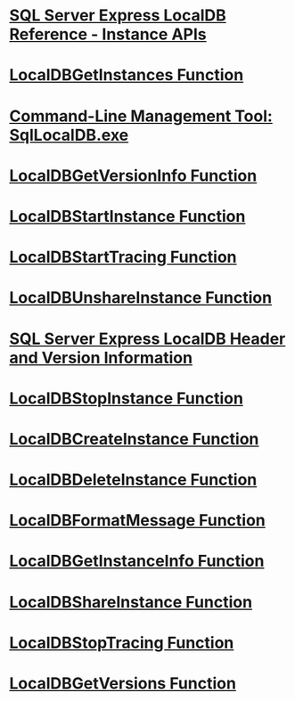# [SQL Server Express LocalDB Reference - Instance APIs](sql-server-express-localdb-reference-instance-apis.md)
# [LocalDBGetInstances Function](localdbgetinstances-function.md)
# [Command-Line Management Tool: SqlLocalDB.exe](command-line-management-tool-sqllocaldb.exe.md)
# [LocalDBGetVersionInfo Function](localdbgetversioninfo-function.md)
# [LocalDBStartInstance Function](localdbstartinstance-function.md)
# [LocalDBStartTracing Function](localdbstarttracing-function.md)
# [LocalDBUnshareInstance Function](localdbunshareinstance-function.md)
# [SQL Server Express LocalDB Header and Version Information](sql-server-express-localdb-header-and-version-information.md)
# [LocalDBStopInstance Function](localdbstopinstance-function.md)
# [LocalDBCreateInstance Function](localdbcreateinstance-function.md)
# [LocalDBDeleteInstance Function](localdbdeleteinstance-function.md)
# [LocalDBFormatMessage Function](localdbformatmessage-function.md)
# [LocalDBGetInstanceInfo Function](localdbgetinstanceinfo-function.md)
# [LocalDBShareInstance Function](localdbshareinstance-function.md)
# [LocalDBStopTracing Function](localdbstoptracing-function.md)
# [LocalDBGetVersions Function](localdbgetversions-function.md)

